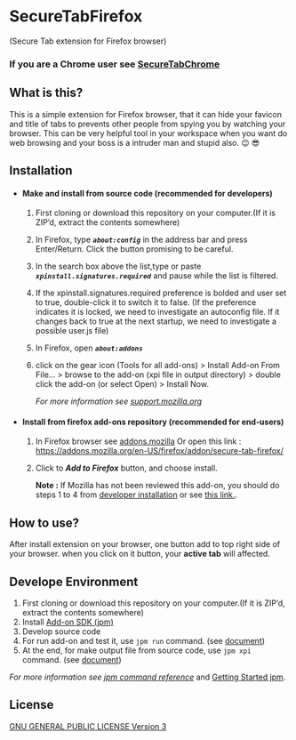 # SecureTabFirefox
(Secure Tab extension for Firefox browser)

### If you are a **Chrome** user see [SecureTabChrome](https://github.com/arVahedi/SecureTabChrome)

## What is this?

This is a simple extension for Firefox browser, that it can hide your favicon and title of tabs to prevents other people from spying you by watching your browser. This can be very helpful tool in your workspace when you want do web browsing and your boss is a intruder man and stupid also. :wink: :sunglasses:

## Installation

- #### Make and install from source code (recommended for developers)

   1. First cloning or download this repository on your computer.(If it is ZIP’d, extract the contents somewhere)
   2. In Firefox, type **_`about:config`_** in the address bar and press Enter/Return. Click the button promising to be careful.
   3. In the search box above the list,type or paste **_`xpinstall.signatures.required`_** and pause while the list is filtered.
   4. If the xpinstall.signatures.required preference is bolded and user set to true, double-click it to switch it to false.
     (If the preference indicates it is locked, we need to investigate an autoconfig file. If it changes back to true at the next startup, we need to investigate a possible user.js file)
   5. In Firefox, open **_`about:addons`_**
   6. click on the gear icon (Tools for all add-ons) > Install Add-on From File... > browse to the add-on (xpi file in output    directory) > double click the add-on (or select Open) > Install Now.

       _For more information see [support.mozilla.org](https://support.mozilla.org/en-US/questions/785686)_

- #### Install from firefox add-ons repository (recommended for end-users)

   1. In Firefox browser see [addons.mozilla](https://addons.mozilla.org/en-US/firefox/addon/secure-tab-firefox/) Or open       this link : https://addons.mozilla.org/en-US/firefox/addon/secure-tab-firefox/
   2. Click to **_Add to Firefox_** button, and choose install.

      **Note :** If Mozilla has not been reviewed this add-on, you should do steps 1 to 4 from [developer installation](https://github.com/arVahedi/SecureTabFirefox/blob/master/README.md#make-and-install-from-source-code-recommended-for-developers) or see [this link.](https://support.mozilla.org/en-US/questions/1078339).

## How to use?

After install extension on your browser, one button add to top right side of your browser. when you click on it button, your **active tab** will affected.

## Develope Environment

1. First cloning or download this repository on your computer.(If it is ZIP’d, extract the contents somewhere)
2. Install [Add-on SDK (jpm)](https://developer.mozilla.org/en-US/Add-ons/SDK/Tools/jpm#Installation)
3. Develop source code
4. For run add-on and test it, use `jpm run` command. (see [document](https://developer.mozilla.org/en-US/Add-ons/SDK/Tools/jpm#jpm_run))
5. At the end, for make output file from source code, use `jpm xpi` command. (see [document](https://developer.mozilla.org/en-US/Add-ons/SDK/Tools/jpm#jpm_xpi))

_For more information see [jpm command reference](https://developer.mozilla.org/en-US/Add-ons/SDK/Tools/jpm#Command_reference)_ and [Getting Started jpm](https://developer.mozilla.org/en-US/Add-ons/SDK/Tutorials/Getting_Started_(jpm)).

## License

[GNU GENERAL PUBLIC LICENSE Version 3](https://www.gnu.org/licenses/gpl.html)
